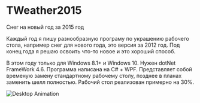TWeather2015
============

Снег на новый год за 2015 год

Каждый год я пишу разнообразную програму по украшению рабочего стола, например снег для нового года, это версия за 2012 год. Под конец года я решаю освоить что-то новое и это хороший способ.

В этом году только для Windows 8.1+ и Windows 10. Нужен dotNet FrameWork 4.6. Программа написана на C# + WPF. Представляет собой временую замену стандартному рабочему столу, позднее в планах заменить шелл полностью. Рабочий стол реализован примерно на 30%.

![Desktop Animation](https://i.gyazo.com/d2d32efd270889e39d3d1634c2e25382.gif)
